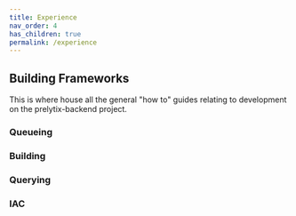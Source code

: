 ```yaml
---
title: Experience
nav_order: 4
has_children: true
permalink: /experience
---
```


## Building Frameworks

This is where house all the general "how to" guides relating to development on the prelytix-backend project.




### Queueing 

### Building

### Querying

### IAC
